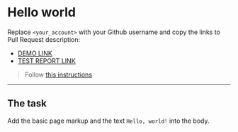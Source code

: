 # Hello world
Replace `<your_account>` with your Github username and copy the links to Pull Request description:
- [DEMO LINK](https://Oleh-Burii/.github.io/layout_hello-world/)
- [TEST REPORT LINK](https://Oleh-Burii/.github.io/layout_hello-world/report/html_report/)

> Follow [this instructions](https://mate-academy.github.io/layout_task-guideline/#how-to-solve-the-layout-tasks-on-github)
___

## The task 
Add the basic page markup and the text `Hello, world!` into the body.
